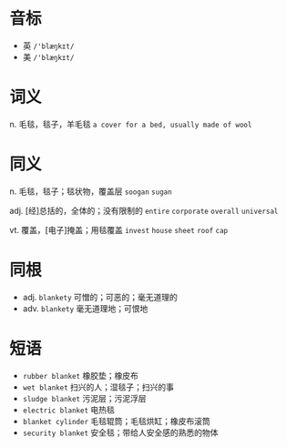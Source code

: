 # 音标

- 英 `/'blæŋkɪt/`
- 美 `/'blæŋkɪt/`

# 词义

n. 毛毯，毯子，羊毛毯
`a cover for a bed, usually made of wool`

# 同义

n. 毛毯，毯子；毯状物，覆盖层
`soogan` `sugan`

adj. [经]总括的，全体的；没有限制的
`entire` `corporate` `overall` `universal`

vt. 覆盖，[电子]掩盖；用毯覆盖
`invest` `house` `sheet` `roof` `cap`

# 同根

- adj. `blankety` 可憎的；可恶的；毫无道理的
- adv. `blankety` 毫无道理地；可恨地

# 短语

- `rubber blanket` 橡胶垫；橡皮布
- `wet blanket` 扫兴的人；湿毯子；扫兴的事
- `sludge blanket` 污泥层；污泥浮层
- `electric blanket` 电热毯
- `blanket cylinder` 毛毯辊筒；毛毯烘缸；橡皮布滚筒
- `security blanket` 安全毯；带给人安全感的熟悉的物体


